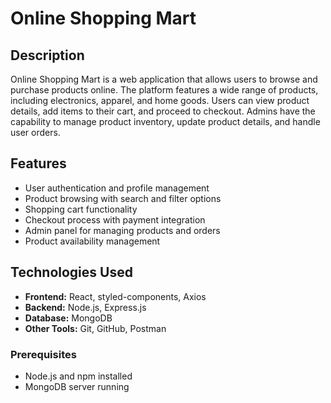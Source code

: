 # Online Shopping Mart

## Description

Online Shopping Mart is a web application that allows users to browse and purchase products online. The platform features a wide range of products, including electronics, apparel, and home goods. Users can view product details, add items to their cart, and proceed to checkout. Admins have the capability to manage product inventory, update product details, and handle user orders.

## Features

- User authentication and profile management
- Product browsing with search and filter options
- Shopping cart functionality
- Checkout process with payment integration
- Admin panel for managing products and orders
- Product availability management

## Technologies Used

- **Frontend:** React, styled-components, Axios
- **Backend:** Node.js, Express.js
- **Database:** MongoDB
- **Other Tools:** Git, GitHub, Postman


### Prerequisites

- Node.js and npm installed
- MongoDB server running


